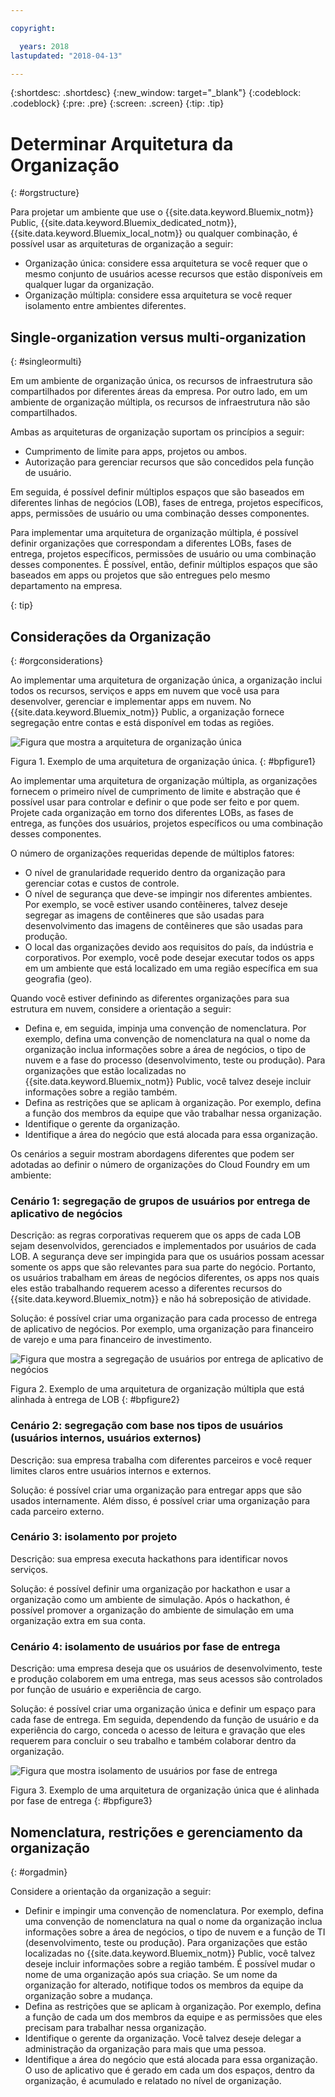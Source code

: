 ```yaml
---

copyright:

  years: 2018
lastupdated: "2018-04-13"

---
```


{:shortdesc: .shortdesc}
{:new_window: target="_blank"}
{:codeblock: .codeblock}
{:pre: .pre}
{:screen: .screen}
{:tip: .tip}

# Determinar Arquitetura da Organização
{: #orgstructure}

Para projetar um ambiente que use o {{site.data.keyword.Bluemix_notm}} Public, {{site.data.keyword.Bluemix_dedicated_notm}}, {{site.data.keyword.Bluemix_local_notm}} ou qualquer combinação, é possível usar as arquiteturas de organização a seguir:

* Organização única: considere essa arquitetura se você requer que o mesmo conjunto de usuários acesse recursos que estão disponíveis em qualquer lugar da organização.
* Organização múltipla: considere essa arquitetura se você requer isolamento entre ambientes diferentes.

## Single-organization versus multi-organization
{: #singleormulti}

Em um ambiente de organização única, os recursos de infraestrutura são compartilhados por diferentes áreas da
empresa. Por outro lado, em um ambiente de organização múltipla, os recursos de infraestrutura não são compartilhados.

Ambas as arquiteturas de organização suportam os princípios a seguir:

* Cumprimento de limite para apps, projetos ou ambos.
* Autorização para gerenciar recursos que são concedidos pela função de usuário.

Em seguida, é possível definir múltiplos espaços que são baseados em diferentes linhas de negócios (LOB), fases de entrega, projetos específicos, apps, permissões de usuário ou uma combinação desses componentes.

Para implementar uma arquitetura de organização múltipla, é possível definir organizações que correspondam a diferentes LOBs, fases de entrega, projetos específicos, permissões de usuário ou uma combinação desses componentes. É possível, então, definir múltiplos espaços que são baseados em apps ou projetos que são entregues pelo mesmo departamento na empresa.

{: tip}

## Considerações da Organização
{: #orgconsiderations}

Ao implementar uma arquitetura de organização única, a organização inclui todos os recursos, serviços e apps em nuvem que você usa para desenvolver, gerenciar e implementar apps em nuvem. No {{site.data.keyword.Bluemix_notm}} Public, a organização fornece segregação entre contas e está disponível em todas as regiões.

 ![Figura que mostra a arquitetura de organização única](img/singleorg_example.svg "Figura que mostra a arquitetura de organização única em {{site.data.keyword.Bluemix_notm}}")

 Figura 1. Exemplo de uma arquitetura de organização única.
{: #bpfigure1}

Ao implementar uma arquitetura de organização múltipla, as organizações fornecem o primeiro nível de cumprimento de limite e abstração que é possível usar para controlar e definir o que pode ser
feito e por quem. Projete cada organização em torno dos diferentes LOBs, as fases de entrega, as funções dos usuários, projetos específicos ou uma combinação desses componentes.  

O número de organizações requeridas depende de múltiplos fatores:

* O nível de granularidade requerido dentro da organização para gerenciar cotas e custos de controle.
* O nível de segurança que deve-se impingir nos diferentes ambientes. Por exemplo, se você estiver usando contêineres, talvez deseje segregar as imagens de contêineres que são usadas para desenvolvimento das imagens de contêineres que são usadas para produção.
* O local das organizações devido aos requisitos do país, da indústria e corporativos. Por exemplo, você pode desejar executar todos os apps em um ambiente que está localizado em uma região específica em sua geografia (geo).

Quando você estiver definindo as diferentes organizações para sua estrutura em nuvem, considere a orientação a seguir:

* Defina e, em seguida, impinja uma convenção de nomenclatura. Por exemplo, defina uma convenção de nomenclatura na qual o nome da organização inclua informações sobre a área de negócios, o tipo de nuvem e a fase do processo (desenvolvimento, teste ou produção). Para organizações que estão localizadas no {{site.data.keyword.Bluemix_notm}} Public, você talvez deseje incluir informações sobre a região também.
* Defina as restrições que se aplicam à organização. Por exemplo, defina a função dos membros da equipe que vão trabalhar nessa organização.
* Identifique o gerente da organização.
* Identifique a área do negócio que está alocada para essa organização.

Os cenários a seguir mostram abordagens diferentes que podem ser adotadas ao definir o número de organizações do Cloud Foundry em um ambiente:

### Cenário 1: segregação de grupos de usuários por entrega de aplicativo de negócios

 Descrição: as regras corporativas requerem que os apps de cada LOB sejam desenvolvidos, gerenciados e implementados por usuários de cada LOB. A segurança deve ser impingida para que os usuários possam acessar somente os apps que são relevantes para sua parte do negócio. Portanto, os usuários trabalham em áreas de negócios diferentes, os apps nos quais eles estão trabalhando requerem acesso a diferentes recursos do {{site.data.keyword.Bluemix_notm}} e não há sobreposição de atividade.

  Solução: é possível criar uma organização para cada processo de entrega de aplicativo de negócios. Por exemplo, uma organização para financeiro de varejo e uma para financeiro de investimento.

  ![Figura que mostra a segregação de usuários por entrega de aplicativo de negócios](img/bank_example.svg "Figura que mostra a segregação de usuários por entrega de aplicativo de negócios")

  Figura 2. Exemplo de uma arquitetura de organização múltipla que está alinhada à entrega de LOB
{: #bpfigure2}

### Cenário 2: segregação com base nos tipos de usuários (usuários internos, usuários externos)

  Descrição: sua empresa trabalha com diferentes parceiros e você requer limites claros entre usuários internos e externos.

  Solução: é possível criar uma organização para entregar apps que são usados internamente. Além disso, é possível criar uma organização para cada parceiro externo.

### Cenário 3: isolamento por projeto

  Descrição: sua empresa executa hackathons para identificar novos serviços.  

  Solução: é possível definir uma organização por hackathon e usar a organização como um ambiente de simulação. Após o hackathon, é possível promover a organização do ambiente de simulação em uma organização extra em sua conta.

### Cenário 4: isolamento de usuários por fase de entrega

  Descrição: uma empresa deseja que os usuários de desenvolvimento, teste e produção colaborem em uma entrega, mas seus acessos são controlados por função de usuário e experiência de cargo.

  Solução: é possível criar uma organização única e definir um espaço para cada fase de entrega. Em seguida, dependendo da função de usuário e da experiência do cargo, conceda o acesso de leitura e gravação que eles requerem para concluir o seu trabalho e também colaborar dentro da organização.

  ![Figura que mostra isolamento de usuários por fase de entrega](img/user_groups_example.svg "Figura que mostra isolamento de usuários por fase de entrega")

   Figura 3. Exemplo de uma arquitetura de organização única que é alinhada por fase de entrega
{: #bpfigure3}

## Nomenclatura, restrições e gerenciamento da organização
{: #orgadmin}   

Considere a orientação da organização a seguir:

* Definir e impingir uma convenção de nomenclatura. Por exemplo, defina uma convenção de nomenclatura na qual o nome da organização inclua informações sobre a área de negócios, o tipo de nuvem e a função de TI (desenvolvimento, teste ou produção). Para organizações que estão localizadas no {{site.data.keyword.Bluemix_notm}} Public, você talvez deseje incluir informações sobre a região também. É possível mudar o nome de uma organização após sua criação. Se um nome da organização for alterado, notifique todos os membros da equipe da organização sobre a mudança.
* Defina as restrições que se aplicam à organização. Por exemplo, defina a função de cada um dos membros da equipe e as permissões que eles precisam para trabalhar nessa organização.
* Identifique o gerente da organização. Você talvez deseje delegar a administração da organização para mais que uma pessoa.
* Identifique a área do negócio que está alocada para essa organização. O uso de aplicativo que é gerado em cada um dos espaços, dentro da organização, é acumulado e relatado no nível de organização.
